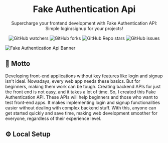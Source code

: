 <h1 align="center" id="title">Fake Authentication Api</h1>
<p align="center" id="description">Supercharge your frontend development with Fake Authentication API: Simple login/signup for your projects!</p>

<div align="center"> 

![GitHub watchers](https://img.shields.io/github/watchers/rakshixh/FakeAuthentication-API?label=Number%20of%20Watchers&style=flat&labelColor=purple&color=blue)
![GitHub forks](https://img.shields.io/github/forks/rakshixh/FakeAuthentication-API?label=Number%20of%20Forks&style=flat&labelColor=purple&color=blue)
![GitHub Repo stars](https://img.shields.io/github/stars/rakshixh/FakeAuthentication-API?style=flat&label=Number%20of%20Stars&labelColor=purple&color=blue)
![GitHub issues](https://img.shields.io/github/issues/rakshixh/FakeAuthentication-API?label=Number%20of%20Issues&labelColor=purple&color=blue)

</div>

![Fake Authentication Api Banner](https://github.com/rakshixh/FakeAuthentication-API/assets/83587918/269168d2-6d7e-437e-967c-5382a648c001)

<h2>👾 Motto</h2>
<p>Developing front-end applications without key features like login and signup isn't ideal. Nowadays, every web app needs these basics. But for beginners, making them work can be tough. Creating backend APIs for just the front end is not easy, and it takes a lot of time. So, I created this Fake Authentication API. These APIs will help beginners and those who want to test front-end apps. It makes implementing login and signup functionalities easier without dealing with complex backend stuff. With this, anyone can get started quickly and save time, making web development smoother for everyone, regardless of their experience level.</p>

<h2>⚙️ Local Setup</h2>
